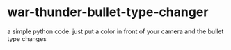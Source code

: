 # war-thunder-bullet-type-changer
a simple python code. just put a color in front of your camera and the bullet type changes
